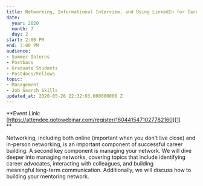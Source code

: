 ```yaml
---
title: Networking, Informational Interview, and Using LinkedIn for Career Advancement 
date:
  year: 2020
  month: 7
  day: 2
start: 2:00 PM
end: 3:00 PM
audience:
- Summer Interns
- Postbacs
- Graduate Students
- Postdocs/Fellows
topic:
- Management
- Job Search Skills
updated_at: 2020-05-28 22:32:03.000000000 Z
---
```

**Event Link:
[https://attendee.gotowebinar.com/register/1604415471027782160][1]  
**

Networking, including both online (important when you don\'t live
close) and in-person networking, is an important component of successful
career building. A second key component is managing your network. We
will dive deeper into managing networks, covering topics that include
identifying career advocates, interacting with colleagues, and building
meaningful long-term communication. Additionally, we will discuss how to
building your mentoring network.

 



[1]: https://attendee.gotowebinar.com/register/1604415471027782160
